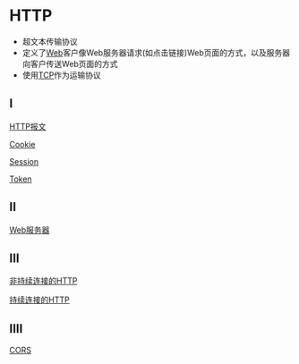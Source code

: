 # HTTP

- 超文本传输协议
- 定义了[Web](Web.md)客户像Web服务器请求(如点击链接)Web页面的方式，以及服务器向客户传送Web页面的方式
- 使用[TCP](Network_TCP_Protocol.md)作为运输协议

## I

[HTTP报文](Http_Message.md)

[Cookie](Http_Cookie.md)

[Session](Http_Session.md)

[Token](Http_Token.md)

## II

[Web服务器](Http_WebServer.md)

## III

[非持续连接的HTTP](非持续连接的HTTP.md)

[持续连接的HTTP](持续连接的HTTP.md)

## IIII

[CORS](Http_CORS.md)